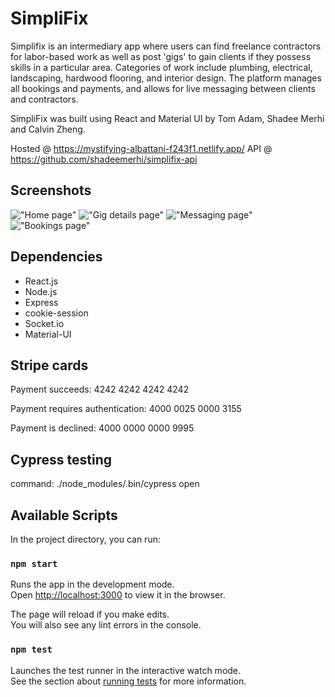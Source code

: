 # SimpliFix

Simplifix is an intermediary app where users can find freelance contractors for labor-based work as well as post 'gigs' to gain clients if they possess skills in a particular area. Categories of work include plumbing, electrical, landscaping, hardwood flooring, and interior design. The platform manages all bookings and payments, and allows for live messaging between clients and contractors.

SimpliFix was built using React and Material UI by Tom Adam, Shadee Merhi and Calvin Zheng.

Hosted @ https://mystifying-albattani-f243f1.netlify.app/
API @ https://github.com/shadeemerhi/simplifix-api

## Screenshots

!["Home page"](https://github.com/shadeemerhi/simplifix/blob/master/docs/home-page.png?raw=true)
!["Gig details page"](https://github.com/shadeemerhi/simplifix/blob/master/docs/gig-details.png?raw=true)
!["Messaging page"](https://github.com/shadeemerhi/simplifix/blob/master/docs/messages.png?raw=true)
!["Bookings page"](https://github.com/shadeemerhi/simplifix/blob/master/docs/bookings.png?raw=true)

## Dependencies

- React.js
- Node.js
- Express
- cookie-session
- Socket.io
- Material-UI

## Stripe cards

Payment succeeds: 4242 4242 4242 4242

Payment requires authentication: 4000 0025 0000 3155

Payment is declined: 4000 0000 0000 9995

## Cypress testing

command: ./node_modules/.bin/cypress open

## Available Scripts

In the project directory, you can run:

### `npm start`

Runs the app in the development mode.<br>
Open [http://localhost:3000](http://localhost:3000) to view it in the browser.

The page will reload if you make edits.<br>
You will also see any lint errors in the console.

### `npm test`

Launches the test runner in the interactive watch mode.<br>
See the section about [running tests](https://facebook.github.io/create-react-app/docs/running-tests) for more information.
